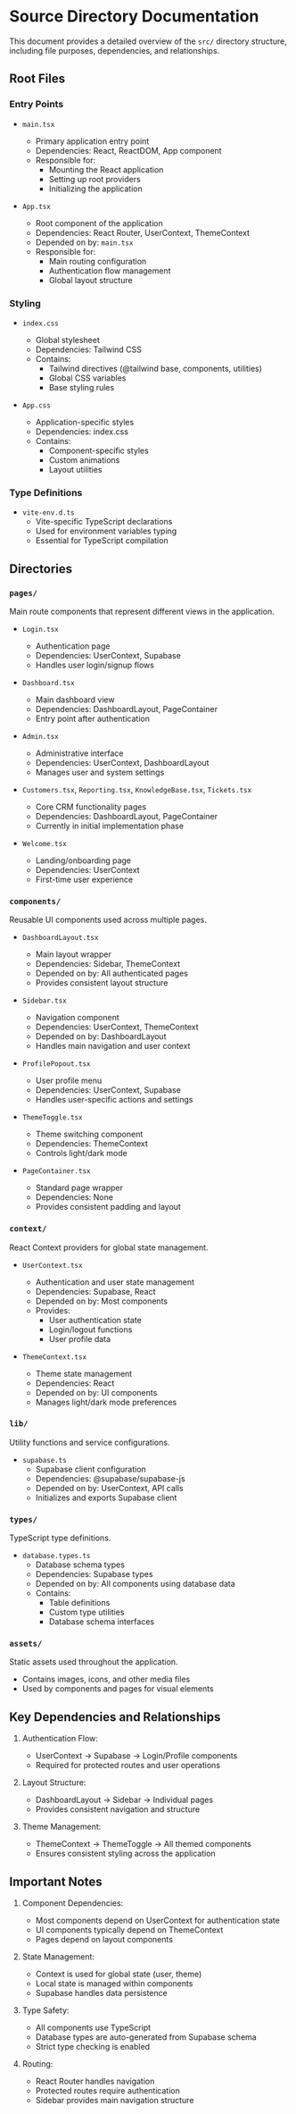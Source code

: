 # Source Directory Documentation

This document provides a detailed overview of the `src/` directory structure, including file purposes, dependencies, and relationships.

## Root Files

### Entry Points

- `main.tsx`
  - Primary application entry point
  - Dependencies: React, ReactDOM, App component
  - Responsible for:
    - Mounting the React application
    - Setting up root providers
    - Initializing the application

- `App.tsx`
  - Root component of the application
  - Dependencies: React Router, UserContext, ThemeContext
  - Depended on by: `main.tsx`
  - Responsible for:
    - Main routing configuration
    - Authentication flow management
    - Global layout structure

### Styling

- `index.css`
  - Global stylesheet
  - Dependencies: Tailwind CSS
  - Contains:
    - Tailwind directives (@tailwind base, components, utilities)
    - Global CSS variables
    - Base styling rules

- `App.css`
  - Application-specific styles
  - Dependencies: index.css
  - Contains:
    - Component-specific styles
    - Custom animations
    - Layout utilities

### Type Definitions

- `vite-env.d.ts`
  - Vite-specific TypeScript declarations
  - Used for environment variables typing
  - Essential for TypeScript compilation

## Directories

### `pages/`
Main route components that represent different views in the application.

- `Login.tsx`
  - Authentication page
  - Dependencies: UserContext, Supabase
  - Handles user login/signup flows

- `Dashboard.tsx`
  - Main dashboard view
  - Dependencies: DashboardLayout, PageContainer
  - Entry point after authentication

- `Admin.tsx`
  - Administrative interface
  - Dependencies: UserContext, DashboardLayout
  - Manages user and system settings

- `Customers.tsx`, `Reporting.tsx`, `KnowledgeBase.tsx`, `Tickets.tsx`
  - Core CRM functionality pages
  - Dependencies: DashboardLayout, PageContainer
  - Currently in initial implementation phase

- `Welcome.tsx`
  - Landing/onboarding page
  - Dependencies: UserContext
  - First-time user experience

### `components/`
Reusable UI components used across multiple pages.

- `DashboardLayout.tsx`
  - Main layout wrapper
  - Dependencies: Sidebar, ThemeContext
  - Depended on by: All authenticated pages
  - Provides consistent layout structure

- `Sidebar.tsx`
  - Navigation component
  - Dependencies: UserContext, ThemeContext
  - Depended on by: DashboardLayout
  - Handles main navigation and user context

- `ProfilePopout.tsx`
  - User profile menu
  - Dependencies: UserContext, Supabase
  - Handles user-specific actions and settings

- `ThemeToggle.tsx`
  - Theme switching component
  - Dependencies: ThemeContext
  - Controls light/dark mode

- `PageContainer.tsx`
  - Standard page wrapper
  - Dependencies: None
  - Provides consistent padding and layout

### `context/`
React Context providers for global state management.

- `UserContext.tsx`
  - Authentication and user state management
  - Dependencies: Supabase, React
  - Depended on by: Most components
  - Provides:
    - User authentication state
    - Login/logout functions
    - User profile data

- `ThemeContext.tsx`
  - Theme state management
  - Dependencies: React
  - Depended on by: UI components
  - Manages light/dark mode preferences

### `lib/`
Utility functions and service configurations.

- `supabase.ts`
  - Supabase client configuration
  - Dependencies: @supabase/supabase-js
  - Depended on by: UserContext, API calls
  - Initializes and exports Supabase client

### `types/`
TypeScript type definitions.

- `database.types.ts`
  - Database schema types
  - Dependencies: Supabase types
  - Depended on by: All components using database data
  - Contains:
    - Table definitions
    - Custom type utilities
    - Database schema interfaces

### `assets/`
Static assets used throughout the application.
- Contains images, icons, and other media files
- Used by components and pages for visual elements

## Key Dependencies and Relationships

1. Authentication Flow:
   - UserContext → Supabase → Login/Profile components
   - Required for protected routes and user operations

2. Layout Structure:
   - DashboardLayout → Sidebar → Individual pages
   - Provides consistent navigation and structure

3. Theme Management:
   - ThemeContext → ThemeToggle → All themed components
   - Ensures consistent styling across the application

## Important Notes

1. Component Dependencies:
   - Most components depend on UserContext for authentication state
   - UI components typically depend on ThemeContext
   - Pages depend on layout components

2. State Management:
   - Context is used for global state (user, theme)
   - Local state is managed within components
   - Supabase handles data persistence

3. Type Safety:
   - All components use TypeScript
   - Database types are auto-generated from Supabase schema
   - Strict type checking is enabled

4. Routing:
   - React Router handles navigation
   - Protected routes require authentication
   - Sidebar provides main navigation structure 